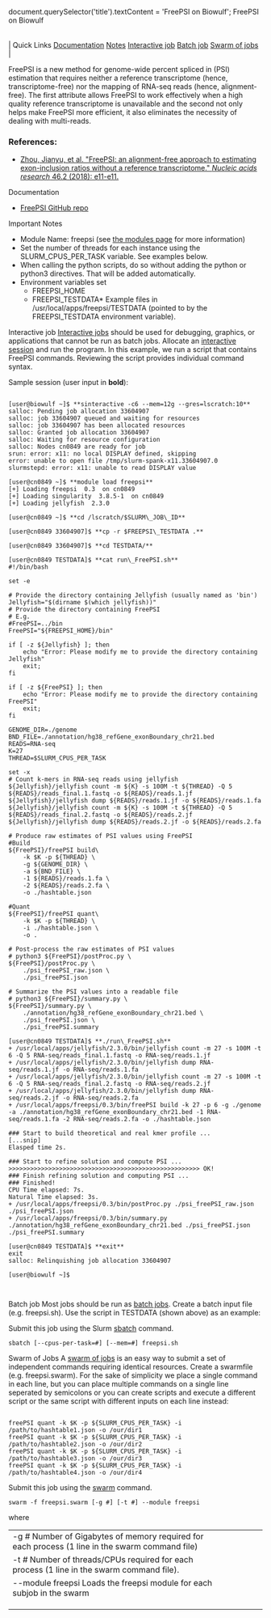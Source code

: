 

document.querySelector('title').textContent = 'FreePSI on Biowulf';
FreePSI on Biowulf


|  |
| --- |
| 
Quick Links
[Documentation](#doc)
[Notes](#notes)
[Interactive job](#int) 
[Batch job](#sbatch) 
[Swarm of jobs](#swarm) 
 |



FreePSI is a new method for genome-wide percent spliced in (PSI) estimation that requires neither a reference transcriptome (hence, transcriptome-free) nor the mapping of RNA-seq reads (hence, alignment-free). The first attribute allows FreePSI to work effectively when a high quality reference transcriptome is unavailable and the second not only helps make FreePSI more efficient, it also eliminates the necessity of dealing with multi-reads.



### References:


* [Zhou, Jianyu, et al. "FreePSI: an alignment-free approach to estimating exon-inclusion ratios without a reference transcriptome." *Nucleic acids research* 46.2 (2018): e11-e11.](https://academic.oup.com/nar/article-abstract/46/2/e11/4607800)


Documentation
* [FreePSI GitHub repo](https://github.com/JY-Zhou/FreePSI)


Important Notes
* Module Name: freepsi (see [the modules page](/apps/modules.html) for more information)
 * Set the number of threads for each instance using the SLURM\_CPUS\_PER\_TASK variable. See examples below.
 * When calling the python scripts, do so without adding the python or python3 directives. That will be added automatically.
* Environment variables set 
	+ FREEPSI\_HOME
	+ FREEPSI\_TESTDATA* Example files in /usr/local/apps/freepsi/TESTDATA (pointed to by the FREEPSI\_TESTDATA environment variable).



Interactive job
[Interactive jobs](/docs/userguide.html#int) should be used for debugging, graphics, or applications that cannot be run as batch jobs.
Allocate an [interactive session](/docs/userguide.html#int) and run the program. In this example, we run a script that contains FreePSI commands. Reviewing the script provides individual command syntax.
  
Sample session (user input in **bold**):



```

[user@biowulf ~]$ **sinteractive -c6 --mem=12g --gres=lscratch:10**
salloc: Pending job allocation 33604907
salloc: job 33604907 queued and waiting for resources
salloc: job 33604907 has been allocated resources
salloc: Granted job allocation 33604907
salloc: Waiting for resource configuration
salloc: Nodes cn0849 are ready for job
srun: error: x11: no local DISPLAY defined, skipping
error: unable to open file /tmp/slurm-spank-x11.33604907.0
slurmstepd: error: x11: unable to read DISPLAY value

[user@cn0849 ~]$ **module load freepsi**
[+] Loading freepsi  0.3  on cn0849
[+] Loading singularity  3.8.5-1  on cn0849
[+] Loading jellyfish  2.3.0

[user@cn0849 ~]$ **cd /lscratch/$SLURM\_JOB\_ID**

[user@cn0849 33604907]$ **cp -r $FREEPSI\_TESTDATA .**

[user@cn0849 33604907]$ **cd TESTDATA/**

[user@cn0849 TESTDATA]$ **cat run\_FreePSI.sh**
#!/bin/bash

set -e

# Provide the directory containing Jellyfish (usually named as 'bin')
Jellyfish="$(dirname $(which jellyfish))"
# Provide the directory containing FreePSI
# E.g.
#FreePSI=../bin
FreePSI="${FREEPSI_HOME}/bin"

if [ -z ${Jellyfish} ]; then
    echo "Error: Please modify me to provide the directory containing Jellyfish"
    exit;
fi

if [ -z ${FreePSI} ]; then
    echo "Error: Please modify me to provide the directory containing FreePSI"
    exit;
fi

GENOME_DIR=./genome
BND_FILE=./annotation/hg38_refGene_exonBoundary_chr21.bed
READS=RNA-seq
K=27
THREAD=$SLURM_CPUS_PER_TASK

set -x
# Count k-mers in RNA-seq reads using jellyfish
${Jellyfish}/jellyfish count -m ${K} -s 100M -t ${THREAD} -Q 5 ${READS}/reads_final.1.fastq -o ${READS}/reads.1.jf
${Jellyfish}/jellyfish dump ${READS}/reads.1.jf -o ${READS}/reads.1.fa
${Jellyfish}/jellyfish count -m ${K} -s 100M -t ${THREAD} -Q 5 ${READS}/reads_final.2.fastq -o ${READS}/reads.2.jf
${Jellyfish}/jellyfish dump ${READS}/reads.2.jf -o ${READS}/reads.2.fa

# Produce raw estimates of PSI values using FreePSI
#Build
${FreePSI}/freePSI build\
    -k $K -p ${THREAD} \
    -g ${GENOME_DIR} \
    -a ${BND_FILE} \
    -1 ${READS}/reads.1.fa \
    -2 ${READS}/reads.2.fa \
    -o ./hashtable.json

#Quant
${FreePSI}/freePSI quant\
    -k $K -p ${THREAD} \
    -i ./hashtable.json \
    -o .

# Post-process the raw estimates of PSI values
# python3 ${FreePSI}/postProc.py \
${FreePSI}/postProc.py \
    ./psi_freePSI_raw.json \
    ./psi_freePSI.json

# Summarize the PSI values into a readable file
# python3 ${FreePSI}/summary.py \
${FreePSI}/summary.py \
    ./annotation/hg38_refGene_exonBoundary_chr21.bed \
    ./psi_freePSI.json \
    ./psi_freePSI.summary

[user@cn0849 TESTDATA]$ **./run\_FreePSI.sh**
+ /usr/local/apps/jellyfish/2.3.0/bin/jellyfish count -m 27 -s 100M -t 6 -Q 5 RNA-seq/reads_final.1.fastq -o RNA-seq/reads.1.jf
+ /usr/local/apps/jellyfish/2.3.0/bin/jellyfish dump RNA-seq/reads.1.jf -o RNA-seq/reads.1.fa
+ /usr/local/apps/jellyfish/2.3.0/bin/jellyfish count -m 27 -s 100M -t 6 -Q 5 RNA-seq/reads_final.2.fastq -o RNA-seq/reads.2.jf
+ /usr/local/apps/jellyfish/2.3.0/bin/jellyfish dump RNA-seq/reads.2.jf -o RNA-seq/reads.2.fa
+ /usr/local/apps/freepsi/0.3/bin/freePSI build -k 27 -p 6 -g ./genome -a ./annotation/hg38_refGene_exonBoundary_chr21.bed -1 RNA-seq/reads.1.fa -2 RNA-seq/reads.2.fa -o ./hashtable.json

### Start to build theoretical and real kmer profile ...
[...snip]
Elasped time 2s.

### Start to refine solution and compute PSI ...
>>>>>>>>>>>>>>>>>>>>>>>>>>>>>>>>>>>>>>>>>>>>>>>>>>>>> OK!
### Finish refining solution and computing PSI ...
### Finished!
CPU Time elapsed: 7s.
Natural Time elapsed: 3s.
+ /usr/local/apps/freepsi/0.3/bin/postProc.py ./psi_freePSI_raw.json ./psi_freePSI.json
+ /usr/local/apps/freepsi/0.3/bin/summary.py ./annotation/hg38_refGene_exonBoundary_chr21.bed ./psi_freePSI.json ./psi_freePSI.summary

[user@cn0849 TESTDATA]$ **exit**
exit
salloc: Relinquishing job allocation 33604907

[user@biowulf ~]$ 



```


Batch job
Most jobs should be run as [batch jobs](/docs/userguide.html#submit).
Create a batch input file (e.g. freepsi.sh). Use the script in TESTDATA (shown above) as an example:


Submit this job using the Slurm [sbatch](/docs/userguide.html) command.



```
sbatch [--cpus-per-task=#] [--mem=#] freepsi.sh
```

Swarm of Jobs 
A [swarm of jobs](/apps/swarm.html) is an easy way to submit a set of independent commands requiring identical resources.
Create a swarmfile (e.g. freepsi.swarm). For the sake of simplicity we place a single command in each line, but you can place multiple commands on a single line seperated by semicolons or you can create scripts and execute a different script or the same script with different inputs on each line instead:



```

freePSI quant -k $K -p ${SLURM_CPUS_PER_TASK} -i /path/to/hashtable1.json -o /our/dir1
freePSI quant -k $K -p ${SLURM_CPUS_PER_TASK} -i /path/to/hashtable2.json -o /our/dir2
freePSI quant -k $K -p ${SLURM_CPUS_PER_TASK} -i /path/to/hashtable3.json -o /our/dir3
freePSI quant -k $K -p ${SLURM_CPUS_PER_TASK} -i /path/to/hashtable4.json -o /our/dir4

```

Submit this job using the [swarm](/apps/swarm.html) command.



```
swarm -f freepsi.swarm [-g #] [-t #] --module freepsi
```

where


|  |  |  |  |  |  |
| --- | --- | --- | --- | --- | --- |
| -g *#*  Number of Gigabytes of memory required for each process (1 line in the swarm command file)
 | -t *#* Number of threads/CPUs required for each process (1 line in the swarm command file).
 | --module freepsi Loads the freepsi module for each subjob in the swarm 
 | |
 | |
 | |








